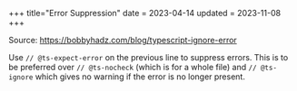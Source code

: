 +++
title="Error Suppression"
date = 2023-04-14
updated = 2023-11-08
+++

Source: <https://bobbyhadz.com/blog/typescript-ignore-error>

Use `// @ts-expect-error` on the previous line to suppress errors. This is to be preferred over `// @ts-nocheck` (which is for a whole file) and `// @ts-ignore` which gives no warning if the error is no longer present.
